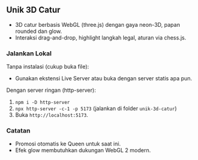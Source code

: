 ## Unik 3D Catur

- 3D catur berbasis WebGL (three.js) dengan gaya neon-3D, papan rounded dan glow.
- Interaksi drag-and-drop, highlight langkah legal, aturan via chess.js.

### Jalankan Lokal

Tanpa instalasi (cukup buka file):
- Gunakan ekstensi Live Server atau buka dengan server statis apa pun.

Dengan server ringan (http-server):
1. `npm i -D http-server`
2. `npx http-server -c-1 -p 5173` (jalankan di folder `unik-3d-catur`)
3. Buka `http://localhost:5173`.

### Catatan
- Promosi otomatis ke Queen untuk saat ini.
- Efek glow membutuhkan dukungan WebGL 2 modern.